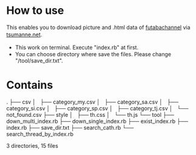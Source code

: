 # How to use
This enables you to download picture and .html data of [futabachannel](https://www.2chan.net/) via [tsumanne.net](https://tsumanne.net/).　　
- This work on terminal. Execute "index.rb" at first.　　
- You can choose directory where save the files. Please change "/tool/save_dir.txt".
# Contains
.
├── csv
│   ├── category_my.csv
│   ├── category_sa.csv
│   ├── category_si.csv
│   ├── category_sp.csv
│   ├── category_tj.csv
│   └── not_found.csv
├── style
│   ├── th.css
│   └── th.js
└── tool
    ├── down_multi_index.rb
    ├── down_single_index.rb
    ├── exist_index.rb
    ├── index.rb
    ├── save_dir.txt
    ├── search_cath.rb
    └── search_thread_by_index.rb

3 directories, 15 files
